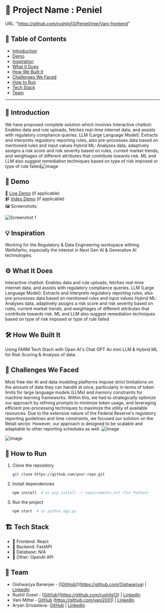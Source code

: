 # 🚀 Project Name : Peniel
URL: "https://github.com/rushilg13/Peniel/tree/Vani-frontend"
## 📌 Table of Contents
- [Introduction](#introduction)
- [Demo](#demo)
- [Inspiration](#inspiration)
- [What It Does](#what-it-does)
- [How We Built It](#how-we-built-it)
- [Challenges We Faced](#challenges-we-faced)
- [How to Run](#how-to-run)
- [Tech Stack](#tech-stack)
- [Team](#team)

---

## 🎯 Introduction
We have proposed complete solution which involves
Interactive chatbot: Enables data and rule uploads, fetches real-time internet data, and assists with regulatory compliance queries.
LLM (Large Language Model): Extracts and interprets regulatory reporting rules, also pre-processes data based on mentioned rules and input values
Hybrid ML: Analyses data, adaptively assigns a risk score and risk severity based on rules, current market trends, and weightages of different attributes that contribute towards risk.
ML and LLM also suggest remediation techniques based on type of risk imposed or type of rule failed![image](https://github.com/user-attachments/assets/545bf702-fe99-4f11-9353-ac4dcccf355d)


## 🎥 Demo
🔗 [Live Demo](#) (if applicable)  
📹 [Video Demo](#) (if applicable)  
🖼️ Screenshots:

![Screenshot 1](link-to-image)

## 💡 Inspiration
Working for the Regulatory & Data Engineering workspace withing Wellsfarho, especially the interest in Next Gen AI & Generative AI technologies.

## ⚙️ What It Does
Interactive chatbot: Enables data and rule uploads, fetches real-time internet data, and assists with regulatory compliance queries.
LLM (Large Language Model): Extracts and interprets regulatory reporting rules, also pre-processes data based on mentioned rules and input values
Hybrid ML: Analyses data, adaptively assigns a risk score and risk severity based on rules, current market trends, and weightages of different attributes that contribute towards risk.
ML and LLM also suggest remediation techniques based on type of risk imposed or type of rule failed

## 🛠️ How We Built It
Using FARM Tech Stach with Open AI's Chat GPT 4o mini LLM & Hybrid ML for Risk Scoring & Analysis of data.

## 🚧 Challenges We Faced
Most free-tier AI and data modeling platforms impose strict limitations on the amount of data they can handle at once, particularly in terms of token limits for large language models (LLMs) and memory constraints for machine learning frameworks. 
Within this, we had to strategically optimize our approach by refining prompts to minimize token usage, and leveraging efficient pre-processing techniques to maximize the utility of available resources.
Due to the extensive nature of the Federal Reserve's regulatory reporting guidelines and time constraints, we focused our solution on the Retail sector. However, our approach is designed to be scalable and adaptable to other reporting schedules as well.
![image](https://github.com/user-attachments/assets/c0823512-c2ea-4a1d-a2d5-6fb983eb59d2)

![image](https://github.com/user-attachments/assets/a2723e57-258e-4b68-b060-7e74ffea1321)


## 🏃 How to Run
1. Clone the repository  
   ```sh
   git clone https://github.com/your-repo.git
   ```
2. Install dependencies  
   ```sh
   npm install  # or pip install -r requirements.txt (for Python)
   ```
3. Run the project  
   ```sh
   npm start  # or python app.py
   ```

## 🏗️ Tech Stack
- 🔹 Frontend: React 
- 🔹 Backend: FastAPI 
- 🔹 Database: N/A
- 🔹 Other: OpenAI API

## 👥 Team
- Oishwarjya Banerjee - [[[GitHub](#)]](https://github.com/Oishwarjya) | [LinkedIn](#)
- Rushil Goeel - [[GitHub](#)](https://github.com/rushilg13) | [LinkedIn](#)
- Vani Mittal - [GitHub](#) (https://github.com/vani2001) | [LinkedIn](#)
- Aryan Srivastava- [GitHub](#) | [LinkedIn](#)

